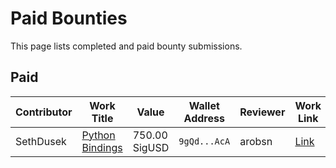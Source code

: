 # Paid Bounties

This page lists completed and paid bounty submissions.

## Paid

| Contributor | Work Title | Value | Wallet Address | Reviewer | Work Link | Last Updated |
| --- | --- | --- | --- | --- | --- | --- |
| SethDusek | [Python Bindings](sethdusek-pythonbindings.json) | 750.00 SigUSD | `9gQd...AcA` | arobsn | [Link](https://github.com/ergoplatform/sigma-rust/pull/812) | 2025-10-20 |


